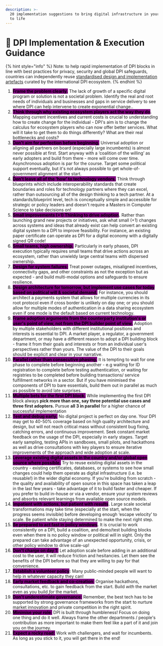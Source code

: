 ```yaml
---
description: >-
  20 implementation suggestions to bring digital infrastructure in your country
  to life
---
```


# 🎯 DPI Implementation & Execution Guidance

{% hint style="info" %}
Note: to help rapid implementation of DPI blocks in line with best practices for privacy, security and global DPI safeguards, countries can independently reuse [standardised design and implementation artefacts](../initiatives/dpi-as-a-packaged-solution-daas/reusable-daas-artefacts.md) curated by the international DPI ecosystem.&#x20;
{% endhint %}

1. <mark style="background-color:purple;">**Frame the problem clearly.**</mark> The lack of growth of a specific digital program or solution is not a societal problem. Identify the real and root needs of individuals and businesses and gaps in service delivery to see where DPI can help intervene to create exponential change.. &#x20;
2. <mark style="background-color:purple;">**Think through why existing ecosystem players act the way they do**</mark>**.** Mapping current incentives and current costs is crucial to understanding how to create change for the individual - DPI's aim is to change the calculus for ecosystem players who can now offer better services. What will it take to get them to do things differently? What are their real bottlenecks and costs?&#x20;
3. <mark style="background-color:purple;">**Don’t aim for perfection before beginning.**</mark> Universal adoption or aligning all partners on board (especially large incumbents) is almost never possible at first. Start anyway with a ‘coalition of the willing’ as early adopters and build from there - more will come over time.  Asynchronous adoption is par for the course. Target some political support eventually, but it's not always possible to get whole-of-government alignment at the start.
4. <mark style="background-color:purple;">**Don’t leave all of the ‘how’ to technology vendors.**</mark> Think through blueprints which include interoperability standards that create boundaries and roles for technology partners where they can excel, rather than outsourcing all of the design thinking to a tech partner. At a standards/blueprint level, tech is conceptually simple and accessible for strategic or policy leaders and doesn't require a Masters in Computer Science to take decisions on!&#x20;
5. <mark style="background-color:purple;">**Small improvements (+1) Thinking to drive adoption**</mark>**.** Rather than launching grand new projects or initiatives, ask what small (+1) changes across systems and ideas that already exist can help convert an existing digital system to a DPI to improve feasibility. For instance, an existing paper certificate can operate as DPI for a digital economy with a digitally signed QR code!&#x20;
6. &#x20;<mark style="background-color:purple;">**Small teams, high ownership.**</mark> Particularly in early phases, DPI execution typically requires small teams that drive actions across an ecosystem, rather than unwieldy large central teams with dispersed ownership.&#x20;
7. &#x20;<mark style="background-color:purple;">**Design for system failures:**</mark> Treat power outages, misaligned incentives, connectivity gaps, and other constraints as not the exception but as expected - and build multi-modal options and safeguards to ensure resilience.&#x20;
8. <mark style="background-color:purple;">**Design architecture for tomorrow, but implement use cases for today based on political will & societal demand.**</mark> For instance, you should architect a payments system that allows for multiple currencies in its root protocol even if cross border is unlikely on day one; or you should allow for multiple modes of authentication in a data sharing ecosystem even if one mode is the default based on current technology.
9. <mark style="background-color:purple;">**Frame adoption arguments from the counterparty institution's or user's point of view, not from the DPI builder point of view.**</mark>  Adoption by multiple stakeholders with different institutional positions and interests is essential to DPI. A market player, a regulator, a government department, or may have a different reason to adopt a DPI building block - frame it from their goals and interests or from an individual user's perspectives rather than yours. The value of the DPI to their goals should be explicit and clear in your narrative.
10. <mark style="background-color:purple;">**Parallel rather than consecutive phasing.**</mark> It is tempting to wait for one phase to complete before beginning another - e.g waiting for ID registration to complete before testing authentication, or waiting for registries to be completed before building transactions/ service fulfillment networks in a sector. But if you have minimised the components of DPI to bare essentials, build them out in parallel as much as possible to avoid late surprises.
11. <mark style="background-color:purple;">**Multiple bets for the first DPI block.**</mark> While implementing the first DPI block always **pick more than one, say three potential use cases and three first adopters.** Pursue **all 3 in parallel** for a higher chance of successful implementation&#x20;
12. <mark style="background-color:purple;">**Test and debug early.**</mark> No digital project is perfect on day one. Your DPI may get to 40-50% coverage based on high quality architecture and design, but will not reach critical mass without consistent bug fixing, catching errors, and continuous improvement. Seek constant market feedback on the usage of the DPI, especially in early stages. Target early sampling, testing APIs in sandboxes, small pilots, and hackathons as well as drive consultations with key players to ensure iterative improvements of the approach and wide adoption at scale.
13. <mark style="background-color:purple;">**Leverage existing digital assets in the country and/or global open source where possible.**</mark> Try to reuse existing digital assets in the country - existing certificates, databases, or systems to see how small changes could help them operate as digital infrastructure (i.e. be reusable!) in the wider digital economy. If you're building from scratch - the quality and availability of open source in this space has taken a leap in the last few years -  take advantage of it to build faster and cheaper. If you prefer to build in-house or via a vendor, ensure your system reviews and absorbs relevant learnings from available open source models.&#x20;
14. <mark style="background-color:purple;">**Impatient with actions, but patient with results**</mark>**.** Large scale societal transformations may take time (especially at the start, when the progress seems invisible) before developing enough ‘escape velocity’ to scale. Be patient while staying determined to make the next right step.
15. <mark style="background-color:purple;">**Be prepared to act fast in policy windows**</mark>**.** It is crucial to work consistently on a DPI, build a coalition, and demo/test building blocks even when there is no policy window or political will in sight. Only the prepared can take advantage of an unexpected opportunity, crisis, or other policy window to drive scale-up!&#x20;
16. <mark style="background-color:purple;">**Don't charge on day 1:**</mark> Let adoption scale before adding in an additional cost to the user, it will reduce friction and hesitancies. Let them see the benefits of the DPI before so that they are willing to pay for that convenience.&#x20;
17. <mark style="background-color:purple;">**Establish a volunteer policy**</mark>**:** Many public-minded people will want to help in whatever capacity they can!&#x20;
18. <mark style="background-color:purple;">**Early market feedback and co-creation**</mark><mark style="background-color:purple;">:</mark> Organise hackathons, consultations, etc. to gain feedback from the start. Build _with_ the market even as you build _for_ the market.&#x20;
19. <mark style="background-color:purple;">**Don't underestimate governance:**</mark> Remember, the best tech has to be supported by strong governance frameworks from the start to nurture market innovation and private competition in the right spirit.&#x20;
20. <mark style="background-color:purple;">**Minimise your role**</mark><mark style="background-color:purple;">:</mark> DPI is built through humbleness! Focus on doing one thing and do it well. Always frame the other departments / people's contribution as more important to make them feel like a part of it and join you on the journey.&#x20;
21. <mark style="background-color:purple;">**Expect a rocky road:**</mark> Work with challengers, and wait for incumbents. As long as you stick to it, you will get there in the end!&#x20;
